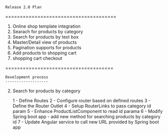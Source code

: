 	Release 2.0 Plan
======================================
1. Online shop template integration
2. Searach for products by category
3. Search for products by text box
4. Master/Detail view of products
5. Pagination supports for products
6. Add products to shopping cart
7. shopping cart checkout

=====================================

	Development process
	-------------------
2. Search for products by category

	1 - Define Routes
	2 - Configure router based on defined routes
	3 - Define the Router Outlet
	4 - Setup RouterLinks to pass category id param
	5 - Enhance ProductListComponent to read id parama
	6 - Modify Spring boot app - add new method for searching products  by category id
	7 - Update Angular service to call new URL provided by Spring boot app